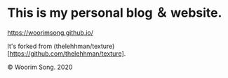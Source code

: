 # This is my personal blog ＆ website.
https://woorimsong.github.io/

It's forked from (thelehhman/texture)[https://github.com/thelehhman/texture].

© Woorim Song. 2020
